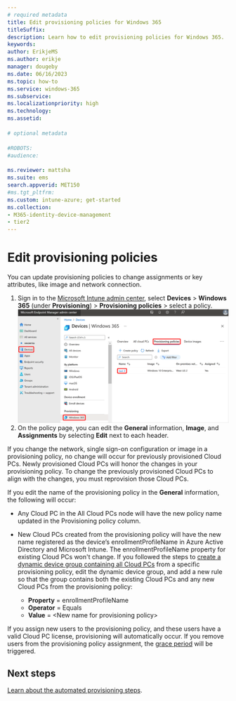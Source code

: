 ```yaml
---
# required metadata
title: Edit provisioning policies for Windows 365
titleSuffix:
description: Learn how to edit provisioning policies for Windows 365.
keywords:
author: ErikjeMS  
ms.author: erikje
manager: dougeby
ms.date: 06/16/2023
ms.topic: how-to
ms.service: windows-365
ms.subservice:
ms.localizationpriority: high
ms.technology:
ms.assetid: 

# optional metadata

#ROBOTS:
#audience:

ms.reviewer: mattsha
ms.suite: ems
search.appverid: MET150
#ms.tgt_pltfrm:
ms.custom: intune-azure; get-started
ms.collection:
- M365-identity-device-management
- tier2
---
```


# Edit provisioning policies

You can update provisioning policies to change assignments or key attributes, like image and network connection.

1. Sign in to the [Microsoft Intune admin center](https://go.microsoft.com/fwlink/?linkid=2109431), select **Devices** > **Windows 365** (under **Provisioning**) > **Provisioning policies** > select a policy.
![Screenshot of edit policy](./media/edit-provisioning-policy/edit-policy.png)
2. On the policy page, you can edit the **General** information, **Image**, and **Assignments** by selecting **Edit** next to each header.

If you change the network, single sign-on configuration or image in a provisioning policy, no change will occur for previously provisioned Cloud PCs. Newly provisioned Cloud PCs will honor the changes in your provisioning policy. To change the previously provisioned Cloud PCs to align with the changes, you must reprovision those Cloud PCs.

If you edit the name of the provisioning policy in the **General** information, the following will occur:

- Any Cloud PC in the All Cloud PCs node will have the new policy name updated in the Provisioning policy column.
- New Cloud PCs created from the provisioning policy will have the new name registered as the device’s enrollmentProfileName in Azure Active Directory and Microsoft Intune. The enrollmentProfileName property for existing Cloud PCs won't change. If you followed the steps to [create a dynamic device group containing all Cloud PCs](create-dynamic-device-group-all-cloudpcs.md) from a specific provisioning policy, edit the dynamic device group, and add a new rule so that the group contains both the existing Cloud PCs and any new Cloud PCs from the provisioning policy:

  - **Property** = enrollmentProfileName
  - **Operator** = Equals
  - **Value** = \<New name for provisioning policy\>

If you assign new users to the provisioning policy, and these users have a valid Cloud PC license, provisioning will automatically occur. If you remove users from the provisioning policy assignment, the [grace period](device-management-overview.md#column-details) will be triggered.

## Next steps

[Learn about the automated provisioning steps](automated-provisioning-steps.md).
